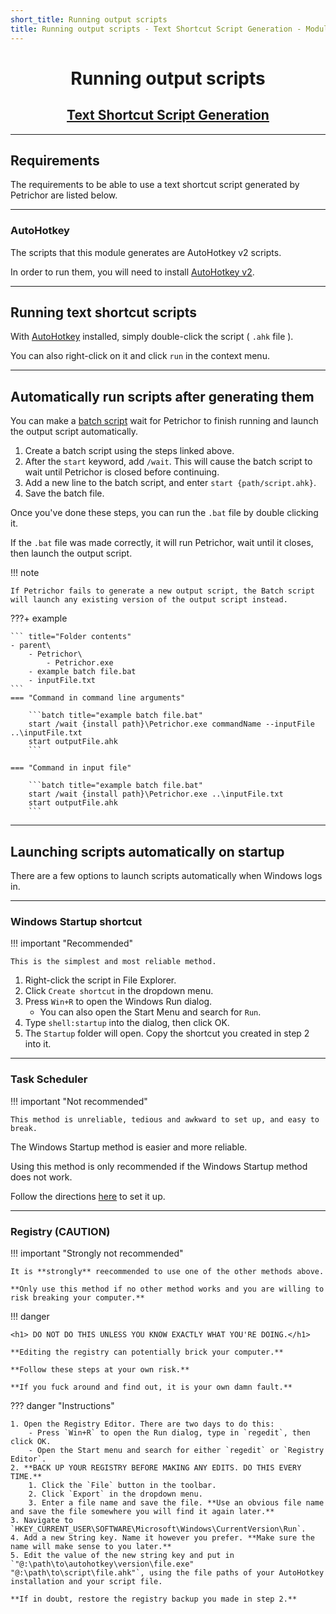 ```yaml
---
short_title: Running output scripts
title: Running output scripts - Text Shortcut Script Generation - Modules
---
```


<h1 align="center">Running output scripts</h1>
<h2 align="center"><a href="./index.html">Text Shortcut Script Generation</a></h2>


---
## Requirements

The requirements to be able to use a text shortcut script generated by Petrichor are listed below.


---
### AutoHotkey

The scripts that this module generates are AutoHotkey v2 scripts.

In order to run them, you will need to install [AutoHotkey v2](https://www.autohotkey.com).


---
## Running text shortcut scripts

With [AutoHotkey](#autohotkey) installed, simply double-click the script ( `.ahk` file ).

You can also right-click on it and click `run` in the context menu.

---
## Automatically run scripts after generating them

You can make a [batch script](../../getting-started/command-usage.md/#running-petrichor-via-batch-file) wait for Petrichor to finish running and launch the output script automatically.

1. Create a batch script using the steps linked above.
2. After the `start` keyword, add `/wait`. This will cause the batch script to wait until Petrichor is closed before continuing.
3. Add a new line to the batch script, and enter `start {path/script.ahk}`.
4. Save the batch file.

Once you've done these steps, you can run the `.bat` file by double clicking it.

If the `.bat` file was made correctly, it will run Petrichor, wait until it closes, then launch the output script.

!!! note

    If Petrichor fails to generate a new output script, the Batch script will launch any existing version of the output script instead.

???+ example

    ``` title="Folder contents"
    - parent\
        - Petrichor\
            - Petrichor.exe
        - example batch file.bat
        - inputFile.txt
    ```
    === "Command in command line arguments"

        ```batch title="example batch file.bat"
        start /wait {install path}\Petrichor.exe commandName --inputFile ..\inputFile.txt
        start outputFile.ahk
        ```

    === "Command in input file"

        ```batch title="example batch file.bat"
        start /wait {install path}\Petrichor.exe ..\inputFile.txt
        start outputFile.ahk
        ```

---
## Launching scripts automatically on startup

There are a few options to launch scripts automatically when Windows logs in.

---
### Windows Startup shortcut

!!! important "Recommended"

    This is the simplest and most reliable method.

1. Right-click the script in File Explorer.
2. Click `Create shortcut` in the dropdown menu.
3. Press `Win+R` to open the Windows Run dialog.
    - You can also open the Start Menu and search for `Run`.
4. Type `shell:startup` into the dialog, then click OK.
5. The `Startup` folder will open. Copy the shortcut you created in step 2 into it.

---
### Task Scheduler

!!! important "Not recommended"

    This method is unreliable, tedious and awkward to set up, and easy to break.

The Windows Startup method is easier and more reliable.

Using this method is only recommended if the Windows Startup method does not work.

Follow the directions [here](https://windowsloop.com/run-autohotkey-script-at-windows-startup/) to set it up.

---
### Registry (CAUTION)

!!! important "Strongly not recommended"

    It is **strongly** reecommended to use one of the other methods above.

    **Only use this method if no other method works and you are willing to risk breaking your computer.**

!!! danger

    <h1> DO NOT DO THIS UNLESS YOU KNOW EXACTLY WHAT YOU'RE DOING.</h1>

    **Editing the registry can potentially brick your computer.**

    **Follow these steps at your own risk.**

    **If you fuck around and find out, it is your own damn fault.**

??? danger "Instructions"

    1. Open the Registry Editor. There are two days to do this:
        - Press `Win+R` to open the Run dialog, type in `regedit`, then click OK.
        - Open the Start menu and search for either `regedit` or `Registry Editor`.
    2. **BACK UP YOUR REGISTRY BEFORE MAKING ANY EDITS. DO THIS EVERY TIME.**
        1. Click the `File` button in the toolbar.
        2. Click `Export` in the dropdown menu.
        3. Enter a file name and save the file. **Use an obvious file name and save the file somewhere you will find it again later.**
    3. Navigate to `HKEY_CURRENT_USER\SOFTWARE\Microsoft\Windows\CurrentVersion\Run`.
    4. Add a new String key. Name it however you prefer. **Make sure the name will make sense to you later.**
    5. Edit the value of the new string key and put in `"@:\path\to\autohotkey\version\file.exe" "@:\path\to\script\file.ahk"`, using the file paths of your AutoHotkey installation and your script file.

    **If in doubt, restore the registry backup you made in step 2.**
